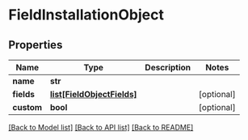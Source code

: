 # FieldInstallationObject

## Properties
Name | Type | Description | Notes
------------ | ------------- | ------------- | -------------
**name** | **str** |  | 
**fields** | [**list[FieldObjectFields]**](FieldObjectFields.md) |  | [optional] 
**custom** | **bool** |  | [optional] 

[[Back to Model list]](../README.md#documentation-for-models) [[Back to API list]](../README.md#documentation-for-api-endpoints) [[Back to README]](../README.md)


